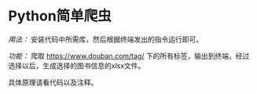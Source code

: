 # Python简单爬虫

*用法：*
安装代码中所需库，然后根据终端发出的指令运行即可。

*功能：*
爬取 https://www.douban.com/tag/ 下的所有标签，输出到终端，经过选择以后，生成选择的图书信息的xlsx文件。

具体原理请看代码以及注释。
